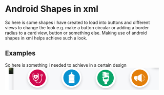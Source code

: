 # Android Shapes in xml
So here is some shapes i have created to load into buttons and different views to change the look
e.g. make a button circular or adding a border radius to a card view, button or something else.
Making use of android shapes in xml helps achieve such a look.

## Examples
So here is something i needed to achieve in a certain design
![Original Design](https://github.com/SirWaithaka/learn-android/blob/master/assets/shapes/circular_buttons.png)